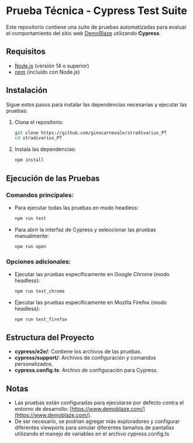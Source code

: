 # Prueba Técnica - Cypress Test Suite

Este repositorio contiene una suite de pruebas automatizadas para evaluar el comportamiento del sitio web [DemoBlaze](https://www.demoblaze.com/) utilizando **Cypress**.

## Requisitos

- [Node.js](https://nodejs.org/) (versión 14 o superior)
- [npm](https://www.npmjs.com/) (incluido con Node.js)

## Instalación

Sigue estos pasos para instalar las dependencias necesarias y ejecutar las pruebas:

1. Clona el repositorio:

   ```bash
   git clone https://github.com/ginocarnevale/stradivarius_PT
   cd stradivarius_PT
   ```

2. Instala las dependencias:

   ```bash
   npm install
   ```

## Ejecución de las Pruebas

### Comandos principales:

- Para ejecutar todas las pruebas en modo headless:

  ```bash
  npm run test
  ```

- Para abrir la interfaz de Cypress y seleccionar las pruebas manualmente:

  ```bash
  npm run open
  ```

### Opciones adicionales:

- Ejecutar las pruebas específicamente en Google Chrome (modo headless):

  ```bash
  npm run test_chrome
  ```

- Ejecutar las pruebas específicamente en Mozilla Firefox (modo headless):

  ```bash
  npm run test_firefox
  ```

## Estructura del Proyecto

- **cypress/e2e/**: Contiene los archivos de las pruebas.
- **cypress/support/**: Archivos de configuración y comandos personalizados.
- **cypress.config.ts**: Archivo de configuración para Cypress.

## Notas

- Las pruebas están configuradas para ejecutarse por defecto contra el entorno de desarrollo: [https://www.demoblaze.com/](https://www.demoblaze.com/).
- De ser necesario, se podrian agregar más exploradores y configurar diferentes viewports para simular diferentes tamaños de pantallas utilizando el manejo de variables en el archivo cypress.config.ts  
